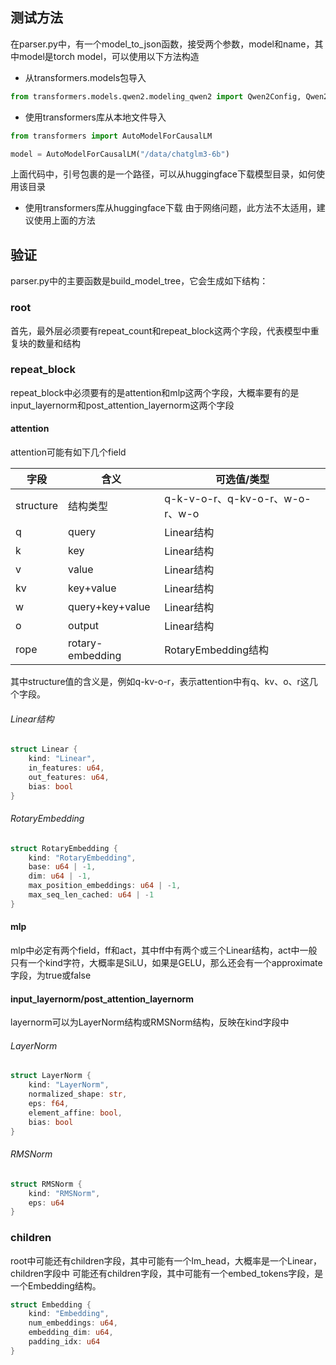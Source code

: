 ## 测试方法

在parser.py中，有一个model_to_json函数，接受两个参数，model和name，其中model是torch model，可以使用以下方法构造

* 从transformers.models包导入

```python
from transformers.models.qwen2.modeling_qwen2 import Qwen2Config, Qwen2ForCausalLM
```

* 使用transformers库从本地文件导入

```python
from transformers import AutoModelForCausalLM

model = AutoModelForCausalLM("/data/chatglm3-6b")
```
上面代码中，引号包裹的是一个路径，可以从huggingface下载模型目录，如何使用该目录

* 使用transformers库从huggingface下载
  由于网络问题，此方法不太适用，建议使用上面的方法

## 验证

parser.py中的主要函数是build_model_tree，它会生成如下结构：

### root

首先，最外层必须要有repeat_count和repeat_block这两个字段，代表模型中重复块的数量和结构

### repeat_block

repeat_block中必须要有的是attention和mlp这两个字段，大概率要有的是input_layernorm和post_attention_layernorm这两个字段

#### attention

attention可能有如下几个field

| 字段        | 含义               | 可选值/类型                       |
|-----------|------------------|------------------------------|
| structure | 结构类型             | q-k-v-o-r、q-kv-o-r、w-o-r、w-o |
| q         | query            | Linear结构                     |
| k         | key              | Linear结构                     |
| v         | value            | Linear结构                     |
| kv        | key+value        | Linear结构                     |
| w         | query+key+value  | Linear结构                     |
| o         | output           | Linear结构                     |
| rope      | rotary-embedding | RotaryEmbedding结构            |

其中structure值的含义是，例如q-kv-o-r，表示attention中有q、kv、o、r这几个字段。

###### Linear结构
```rust
struct Linear {
    kind: "Linear",
    in_features: u64,
    out_features: u64,
    bias: bool
}
```

###### RotaryEmbedding
```rust
struct RotaryEmbedding {
    kind: "RotaryEmbedding",
    base: u64 | -1,
    dim: u64 | -1,
    max_position_embeddings: u64 | -1,
    max_seq_len_cached: u64 | -1
}
```

#### mlp
mlp中必定有两个field，ff和act，其中ff中有两个或三个Linear结构，act中一般只有一个kind字符，大概率是SiLU，如果是GELU，那么还会有一个approximate字段，为true或false

#### input_layernorm/post_attention_layernorm
layernorm可以为LayerNorm结构或RMSNorm结构，反映在kind字段中

###### LayerNorm
```rust
struct LayerNorm {
    kind: "LayerNorm",
    normalized_shape: str,
    eps: f64,
    element_affine: bool,
    bias: bool
}
```

###### RMSNorm
```rust
struct RMSNorm {  
    kind: "RMSNorm",
    eps: u64
}
```

### children
root中可能还有children字段，其中可能有一个lm_head，大概率是一个Linear，children字段中
可能还有children字段，其中可能有一个embed_tokens字段，是一个Embedding结构。

```rust
struct Embedding {
    kind: "Embedding",
    num_embeddings: u64,
    embedding_dim: u64,
    padding_idx: u64
}
```
